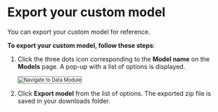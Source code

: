 # Export your custom model

You can export your custom model for reference.

**To export your custom model, follow these steps**:


1. Click the three dots icon corresponding to the **Model name** on the **Models** page. A pop-up with a list of options is displayed.

    <img src="../images/navigate-to-data-module.png" alt="Navigate to Data Module" title="Navigate to Data Module" style="border: 1px solid gray; zoom:80%;">

1. Click **Export model** from the list of options. The exported zip file is saved in your downloads folder.